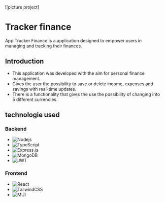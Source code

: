 ![picture project]

# Tracker finance
App Tracker Finance is a application designed to empower users in managing and tracking their finances.

## Introduction
* This application was developed with the aim for personal finance management.
* Gives the user the possibility to save or delete income, expenses and savings with real-time updates.
* There is a functionality that gives the use the possibility of changing into 5 different currencies.

## technologie used

### Backend
* ![Nodejs](https://img.shields.io/badge/Node%20js-339933?style=for-the-badge&logo=nodedotjs&logoColor=white)
* ![TypeScript](https://img.shields.io/badge/typescript-%23007ACC.svg?style=for-the-badge&logo=typescript&logoColor=white)
* ![Express.js](https://img.shields.io/badge/express.js-%23404d59.svg?style=for-the-badge&logo=express&logoColor=%2361DAFB)
* ![MongoDB](https://img.shields.io/badge/MongoDB-%234ea94b.svg?style=for-the-badge&logo=mongodb&logoColor=white)
* ![JWT](https://img.shields.io/badge/JWT-black?style=for-the-badge&logo=JSON%20web%20tokens)

### Frontend
* ![React](https://img.shields.io/badge/react-%2320232a.svg?style=for-the-badge&logo=react&logoColor=%2361DAFB)
* ![TailwindCSS](https://img.shields.io/badge/tailwindcss-%2338B2AC.svg?style=for-the-badge&logo=tailwind-css&logoColor=white)
* ![MUI](https://img.shields.io/badge/MUI-%230081CB.svg?style=for-the-badge&logo=mui&logoColor=white)
